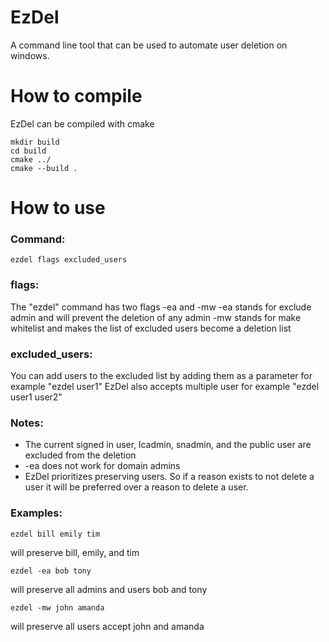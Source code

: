 # EzDel
A command line tool that can be used to automate user deletion on windows.

# How to compile
EzDel can be compiled with cmake
```
mkdir build
cd build
cmake ../
cmake --build .
```

# How to use
### Command:
```ezdel flags excluded_users```

### flags:
The "ezdel" command has two flags -ea and -mw
-ea stands for exclude admin and will prevent the deletion of any admin
-mw stands for make whitelist and makes the list of excluded users become a deletion list

### excluded_users:
You can add users to the excluded list by adding them as a parameter for example "ezdel user1"
EzDel also accepts multiple user for example "ezdel user1 user2"

### Notes:
* The current signed in user, lcadmin, snadmin, and the public user are excluded from the deletion
* -ea does not work for domain admins
* EzDel prioritizes preserving users. So if a reason exists to not delete a user it will be preferred over a reason to delete a user.

### Examples:

```ezdel bill emily tim```

will preserve bill, emily, and tim

```ezdel -ea bob tony```

will preserve all admins and users bob and tony

```ezdel -mw john amanda```

will preserve all users accept john and amanda
